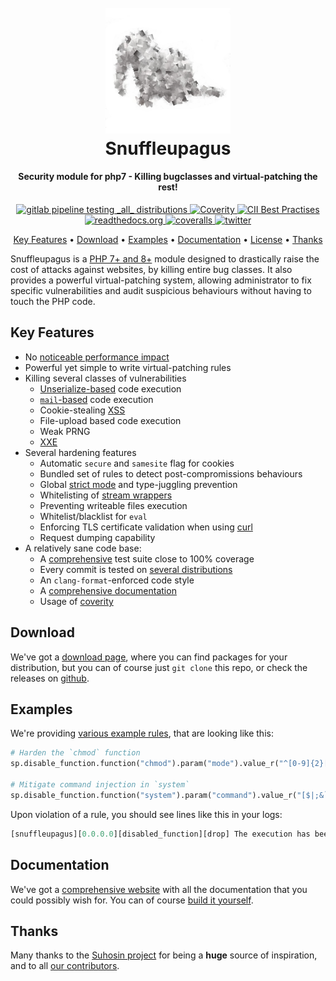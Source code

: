 <h1 align="center">
  <br>
  <a href="https://snuffleupagus.readthedocs.io/">
    <img src="https://github.com/jvoisin/snuffleupagus/raw/master/doc/source/_static/sp.png" alt="Snuffleupagus' logo" width="200"></a>
  <br>
  Snuffleupagus
  <br>
</h1>

<h4 align="center">Security module for php7 - Killing bugclasses and virtual-patching the rest!</h4>

<p align="center">
  <a href="https://gitlab.com/jvoisin/snuffleupagus/commits/master">
    <img src="https://gitlab.com/jvoisin/snuffleupagus/badges/master/pipeline.svg"
         alt="gitlab pipeline testing _all_ distributions" />
  </a>
  <a href="https://scan.coverity.com/projects/jvoisin-snuffleupagus">
    <img src="https://scan.coverity.com/projects/13821/badge.svg?flat=1"
         alt="Coverity">
  </a>
  <a href="https://bestpractices.coreinfrastructure.org/projects/1267">
      <img src="https://bestpractices.coreinfrastructure.org/projects/1267/badge"
           alt="CII Best Practises">
  </a>
  <a href="http://snuffleupagus.readthedocs.io/?badge=latest">
    <img src="https://readthedocs.org/projects/snuffleupagus/badge/?version=latest"
         alt="readthedocs.org">
  </a>
  <a href="https://coveralls.io/github/jvoisin/snuffleupagus?branch=master">
    <img src="https://coveralls.io/repos/github/jvoisin/snuffleupagus/badge.svg?branch=master"
         alt="coveralls">
  </a>
  <a href="https://twitter.com/sp_php">
    <img src="https://img.shields.io/badge/twitter-follow-blue.svg"
         alt="twitter">
  </a>
</p>

<p align="center">
  <a href="#key-features">Key Features</a> •
  <a href="#download">Download</a> •
  <a href="#examples">Examples</a> •
  <a href="https://snuffleupagus.readthedocs.io/">Documentation</a> •
  <a href="https://github.com/jvoisin/snuffleupagus/blob/master/LICENSE">License</a> •
  <a href="#thanks">Thanks</a>
</p>

Snuffleupagus is a [PHP 7+ and 8+](https://secure.php.net/) module designed to
drastically raise the cost of attacks against websites, by killing entire bug
classes. It also provides a powerful virtual-patching system, allowing
administrator to fix specific vulnerabilities and audit suspicious behaviours
without having to touch the PHP code.

## Key Features

* No [noticeable performance impact](https://dustri.org/b/snuffleupagus-030-dentalium-elephantinum.html)
* Powerful yet simple to write virtual-patching rules
* Killing several classes of vulnerabilities
  * [Unserialize-based](https://www.owasp.org/images/9/9e/Utilizing-Code-Reuse-Or-Return-Oriented-Programming-In-PHP-Application-Exploits.pdf) code execution
  * [`mail`-based]( https://blog.ripstech.com/2016/roundcube-command-execution-via-email/ ) code execution
  * Cookie-stealing [XSS]( https://en.wikipedia.org/wiki/Cross-site_scripting )
  * File-upload based code execution
  * Weak PRNG
  * [XXE]( https://en.wikipedia.org/wiki/XML_external_entity_attack )
* Several hardening features
  * Automatic `secure` and `samesite` flag for cookies
  * Bundled set of rules to detect post-compromissions behaviours
  * Global [strict mode]( https://secure.php.net/manual/en/migration70.new-features.php#migration70.new-features.scalar-type-declarations) and type-juggling prevention
  * Whitelisting of [stream wrappers](https://secure.php.net/manual/en/intro.stream.php)
  * Preventing writeable files execution
  * Whitelist/blacklist for `eval`
  * Enforcing TLS certificate validation when using [curl](https://secure.php.net/manual/en/book.curl.php)
  * Request dumping capability
* A relatively sane code base:
  * A [comprehensive](https://coveralls.io/github/jvoisin/snuffleupagus?branch=master) test suite close to 100% coverage
  * Every commit is tested on [several distributions](https://gitlab.com/jvoisin/snuffleupagus/pipelines)
  * An `clang-format`-enforced code style
  * A [comprehensive documentation](https://snuffleupagus.rtfd.io)
  * Usage of [coverity](https://scan.coverity.com/projects/jvoisin-snuffleupagus)

## Download

We've got a [download
page](https://snuffleupagus.readthedocs.io/download.html), where you can find
packages for your distribution, but you can of course just `git clone` this
repo, or check the releases on [github](https://github.com/jvoisin/snuffleupagus/releases).

## Examples

We're providing [various example rules](https://github.com/jvoisin/snuffleupagus/tree/master/config),
that are looking like this:

```python
# Harden the `chmod` function
sp.disable_function.function("chmod").param("mode").value_r("^[0-9]{2}[67]$").drop();

# Mitigate command injection in `system`
sp.disable_function.function("system").param("command").value_r("[$|;&`\\n]").drop();
```

Upon violation of a rule, you should see lines like this in your logs:

```python
[snuffleupagus][0.0.0.0][disabled_function][drop] The execution has been aborted in /var/www/index.php:2, because the return value (0) of the function 'strpos' matched a rule.
```

## Documentation

We've got a [comprehensive website](https://snuffleupagus.readthedocs.io/) with
all the documentation that you could possibly wish for. You can of course
[build it yourself](https://github.com/jvoisin/snuffleupagus/tree/master/doc).

## Thanks

Many thanks to the [Suhosin project](https://suhosin.org) for being a __huge__
source of inspiration, and to all [our
contributors](https://github.com/jvoisin/snuffleupagus/graphs/contributors).
